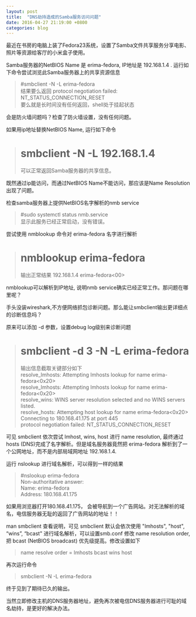 ```yaml
---
layout: post
title:  "DNS劫持造成的Samba服务访问问题"
date: 2016-04-27 21:19:00 +0800
categories: blog
---
```

最近在书房的电脑上装了Fedora23系统，设置了Samba文件共享服务分享电影、照片等资源给客厅的小米盒子使用。

Samba服务器的NetBIOS Name 是 erima-fedora, IP地址是 192.168.1.4 . 运行如下命令尝试浏览此Samba服务器上的共享资源信息

   >  #smbclient -N -L erima-fedora  
   >  结果要么返回 protocol negotiation failed: NT_STATUS_CONNECTION_RESET  
   >  要么就是长时间没有任何返回，shell处于挂起状态

会是防火墙问题吗？检查了防火墙设置，没有任何问题。

如果用ip地址替换NetBIOS Name, 运行如下命令

>   # smbclient -N -L 192.168.1.4  
>   可以正常返回Samba服务器的共享信息。

既然通过ip能访问，而通过NetBIOS Name不能访问，那应该是Name Resolution出现了问题。

检查samba服务器上提供NetBIOS名字解析的nmb service

>   #sudo systemctl status nmb.service  
>   显示此服务已经正常启动，没有错误。

尝试使用 nmblookup 命令对 erima-fedora 名字进行解析

>   # nmblookup erima-fedora  
>   输出正常结果  192.168.1.4 erima-fedora<00>

nmblookup可以解析到IP地址, 说明nmb service确实已经正常工作。那问题在哪里呢？

手头没装wireshark,不方便网络抓包诊断问题。那么能让smbclient输出更详细点的诊断信息吗？

原来可以添加 -d 参数，设置debug log级别来诊断问题

>   # smbclient -d 3 -N -L erima-fedora  
>   输出信息截取关键部分如下  
>   resolve_lmhosts: Attempting lmhosts lookup for name erima-fedora<0x20>  
>   resolve_lmhosts: Attempting lmhosts lookup for name erima-fedora<0x20>  
>   resolve_wins: WINS server resolution selected and no WINS servers listed.  
>   resolve_hosts: Attempting host lookup for name erima-fedora<0x20>  
>   Connecting to 180.168.41.175 at port 445  
>   protocol negotiation failed: NT_STATUS_CONNECTION_RESET

可见 smbclient 依次尝试 lmhost, wins, host 进行 name resolution, 最终通过 hosts (DNS)完成了名字解析。但是域名服务器竟然把 erima-fedora 解析到了一个公网地址，而不是内部局域网地址 192.168.1.4.

运行 nslookup 进行域名解析，可以得到一样的结果

>   #nslookup erima-fedora  
>   Non-authoritative answer:  
>   Name: erima-fedora  
>   Address: 180.168.41.175

如果用浏览器打开180.168.41.175， 会被导航到一个广告网站。对无法解析的域名，电信服务器无耻的返回了广告网站的地址！！

man smbclient 查看说明，可见 smbclient 默认会依次使用 "lmhosts", "host", “wins”, “bcast" 进行域名解析，可以设置smb.conf 修改 name resolution order, 把 bcast (NetBIOS broadcast) 优先级提高。修改设置如下

>   name resolve order = lmhosts bcast wins host


再次运行命令

>   smbclient -N -L erima-fedora

终于见到了期待已久的输出。

当然立即修改主机的DNS服务器地址，避免再次被电信DNS服务器进行可耻的域名劫持，是更好的解决办法。
